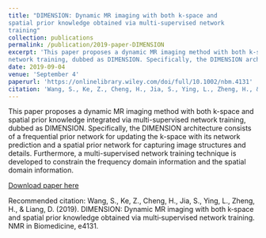 ```yaml
---
title: "DIMENSION: Dynamic MR imaging with both k-space and
spatial prior knowledge obtained via multi-supervised network
training"
collection: publications
permalink: /publication/2019-paper-DIMENSION
excerpt: 'This paper proposes a dynamic MR imaging method with both k-space and spatial prior knowledge integrated via multi-supervised
network training, dubbed as DIMENSION. Specifically, the DIMENSION architecture consists of a frequential prior network for updating the k-space with its network prediction and a spatial prior network for capturing image structures and details. Furthermore, a multi-supervised network training technique is developed to constrain the frequency domain information and the spatial domain information.'
date: 2019-09-04
venue: 'September 4'
paperurl: 'https://onlinelibrary.wiley.com/doi/full/10.1002/nbm.4131'
citation: 'Wang, S., Ke, Z., Cheng, H., Jia, S., Ying, L., Zheng, H., & Liang, D. (2019). DIMENSION: Dynamic MR imaging with both k‐space and spatial prior knowledge obtained via multi‐supervised network training. NMR in Biomedicine, e4131.'
---
```

This paper proposes a dynamic MR imaging method with both k-space and spatial prior knowledge integrated via multi-supervised
network training, dubbed as DIMENSION. Specifically, the DIMENSION architecture consists of a frequential prior network for updating the k-space with its network prediction and a spatial prior network for capturing image structures and details. Furthermore, a multi-supervised network training technique is developed to constrain the frequency domain information and the spatial domain information.

[Download paper here](https://onlinelibrary.wiley.com/doi/full/10.1002/nbm.4131)

Recommended citation: Wang, S., Ke, Z., Cheng, H., Jia, S., Ying, L., Zheng, H., & Liang, D. (2019). DIMENSION: Dynamic MR imaging with both k‐space and spatial prior knowledge obtained via multi‐supervised network training. NMR in Biomedicine, e4131.
